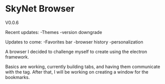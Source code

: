 # SkyNet Browser

V0.0.6

Recent updates: 
    -Themes 
    -version downgrade

Updates to come:
    -Favorites bar
    -browser history
    -personalization

A browser I decided to challenge myself to create using the electron framework.

Basics are working, currently building tabs, and having them communicate with the tag. After that, I will be working on creating a window for the bookmarks.